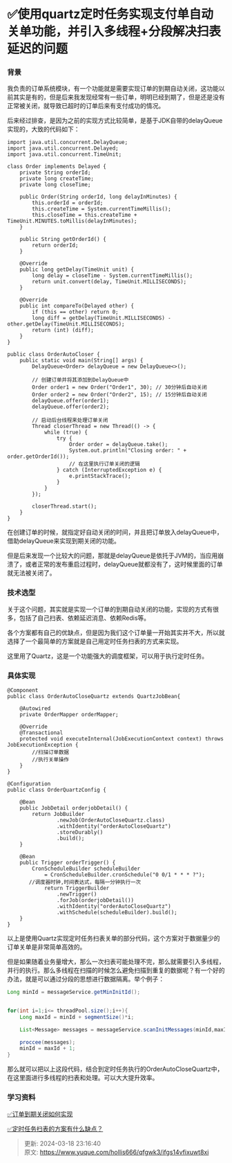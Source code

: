 # ✅使用quartz定时任务实现支付单自动关单功能，并引入多线程+分段解决扫表延迟的问题

### 背景


我负责的订单系统模块，有一个功能就是需要实现订单的到期自动关闭，这功能以前其实是有的，但是后来我发现经常有一些订单，明明已经到期了，但是还是没有正常被关闭，就导致已超时的订单后来有支付成功的情况。



后来经过排查，是因为之前的实现方式比较简单，是基于JDK自带的delayQueue实现的，大致的代码如下：



```plain
import java.util.concurrent.DelayQueue;
import java.util.concurrent.Delayed;
import java.util.concurrent.TimeUnit;

class Order implements Delayed {
    private String orderId;
    private long createTime;
    private long closeTime;

    public Order(String orderId, long delayInMinutes) {
        this.orderId = orderId;
        this.createTime = System.currentTimeMillis();
        this.closeTime = this.createTime + TimeUnit.MINUTES.toMillis(delayInMinutes);
    }

    public String getOrderId() {
        return orderId;
    }

    @Override
    public long getDelay(TimeUnit unit) {
        long delay = closeTime - System.currentTimeMillis();
        return unit.convert(delay, TimeUnit.MILLISECONDS);
    }

    @Override
    public int compareTo(Delayed other) {
        if (this == other) return 0;
        long diff = getDelay(TimeUnit.MILLISECONDS) - other.getDelay(TimeUnit.MILLISECONDS);
        return (int) (diff);
    }
}

public class OrderAutoCloser {
    public static void main(String[] args) {
        DelayQueue<Order> delayQueue = new DelayQueue<>();

        // 创建订单并将其添加到DelayQueue中
        Order order1 = new Order("Order1", 30); // 30分钟后自动关闭
        Order order2 = new Order("Order2", 15); // 15分钟后自动关闭
        delayQueue.offer(order1);
        delayQueue.offer(order2);

        // 启动后台线程来处理订单关闭
        Thread closerThread = new Thread(() -> {
            while (true) {
                try {
                    Order order = delayQueue.take();
                    System.out.println("Closing order: " + order.getOrderId());
                    // 在这里执行订单关闭的逻辑
                } catch (InterruptedException e) {
                    e.printStackTrace();
                }
            }
        });

        closerThread.start();
    }
}

```



在创建订单的时候，就指定好自动关闭的时间，并且把订单放入delayQueue中，借助delayQueue来实现到期关闭的功能。



但是后来发现一个比较大的问题，那就是delayQueue是依托于JVM的，当应用崩溃了，或者正常的发布重启过程时，delayQueue就都没有了，这时候里面的订单就无法被关闭了。



### 技术选型


关于这个问题，其实就是实现一个订单的到期自动关闭的功能，实现的方式有很多，包括了自己扫表、依赖延迟消息、依赖Redis等。



各个方案都有自己的优缺点，但是因为我们这个订单量一开始其实并不大，所以就选择了一个最简单的方案就是自己用定时任务扫表的方式来实现。



这里用了Quartz，这是一个功能强大的调度框架，可以用于执行定时任务。





### 具体实现


```plain
@Component
public class OrderAutoCloseQuartz extends QuartzJobBean{

    @Autowired 
    private OrderMapper orderMapper;

    @Override
    @Transactional 
    protected void executeInternal(JobExecutionContext context) throws JobExecutionException {
        //扫描订单数据
      	//执行关单操作
    }
}
```



```plain
@Configuration
public class OrderQuartzConfig {
    
    @Bean
    public JobDetail orderjobDetail() {
        return JobBuilder
                .newJob(OrderAutoCloseQuartz.class) 
                .withIdentity("orderAutoCloseQuartz") 
                .storeDurably()
                .build();
    }

    @Bean
    public Trigger orderTrigger() {
        CronScheduleBuilder scheduleBuilder 
            = CronScheduleBuilder.cronSchedule("0 0/1 * * * ?");
       //调度器时钟,时间表达式，每隔一分钟执行一次
			return TriggerBuilder
                .newTrigger()
                .forJob(orderjobDetail())
                .withIdentity("orderAutoCloseQuartz")
                .withSchedule(scheduleBuilder).build();
    }
}
```





以上是使用Quartz实现定时任务扫表关单的部分代码，这个方案对于数据量少的订单关单是非常简单高效的。



但是如果随着业务量增大，那么一次扫表可能处理不完，那么就需要引入多线程，并行的执行。那么多线程在扫描的时候怎么避免扫描到重复的数据呢？有一个好的办法，就是可以通过分段的思想进行数据隔离。举个例子：



```java
Long minId = messageService.getMinInitId();


for(int i=1;i<= threadPool.size();i++){
    Long maxId = minId + segmentSize()*i;

    List<Message> messages = messageService.scanInitMessages(minId,maxId);

    proccee(messages);
    minId = maxId + 1;
}
```



那么就可以把以上这段代码，结合到定时任务执行的OrderAutoCloseQuartz中，在这里面进行多线程的扫表和处理。可以大大提升效率。





### 学习资料


[✅订单到期关闭如何实现](https://www.yuque.com/hollis666/qfgwk3/tg0ehg)



[✅定时任务扫表的方案有什么缺点？](https://www.yuque.com/hollis666/qfgwk3/bgr91vskph8odcsr)







> 更新: 2024-03-18 23:16:40  
> 原文: <https://www.yuque.com/hollis666/qfgwk3/ifgs14vfixuwt8xi>